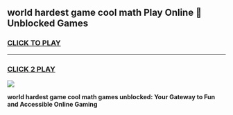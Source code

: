 
## world hardest game cool math Play Online 👋 Unblocked Games
<h3>
<a href="https://news.freeplayer.one?title=world_hardest_game_cool_math&ref=17CMG">CLICK TO PLAY</a></h3>
<hr>

<h3>
<a href="https://news.freeplayer.one?title=world_hardest_game_cool_math&ref=17CMG">CLICK 2 PLAY</a>
  
</h3>

<a href="https://news.freeplayer.one?title=world_hardest_game_cool_math&ref=17CMG/"><img src="https://clearcache.store/games.png"></a>


**world hardest game cool math games unblocked: Your Gateway to Fun and Accessible Online Gaming**
